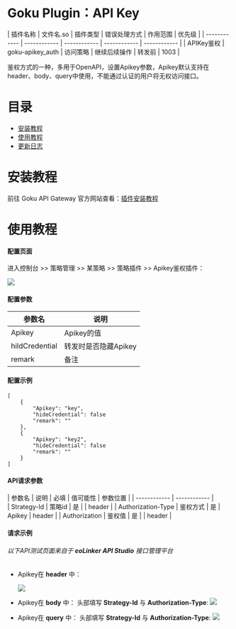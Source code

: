 # Goku Plugin：API Key

| 插件名称  | 文件名.so  |  插件类型  | 错误处理方式 | 作用范围 |  优先级  |
| ------------ | ------------ | ------------ | ------------ |   ------------ |
| APIKey鉴权  | goku-apikey_auth | 访问策略 | 继续后续操作 | 转发前  |  1003  |

鉴权方式的一种，多用于OpenAPI，设置Apikey参数，Apikey默认支持在header、body、query中使用，不能通过认证的用户将无权访问接口。

# 目录
- [安装教程](#安装教程 "安装教程")
- [使用教程](#使用教程 "使用教程")
- [更新日志](#更新日志 "更新日志")

# 安装教程
前往 Goku API Gateway 官方网站查看：[插件安装教程](url "https://help.eolinker.com/#/tutorial/?groupID=c-341&productID=19")

# 使用教程

#### 配置页面

进入控制台 >> 策略管理 >> 某策略 >> 策略插件 >> Apikey鉴权插件：

![](http://data.eolinker.com/course/U7UhASH318687437c2efcae19a6a1a8ac740c724f3b15b0)

#### 配置参数

| 参数名 | 说明   | 
| ------------ | ------------ |  
|  Apikey | Apikey的值 | 
| hildCredential  | 转发时是否隐藏Apikey |
| remark  | 备注 |

#### 配置示例

```
[
    {
        "Apikey": "key",
        "hideCredential": false
        "remark": ""
    },
    {
        "Apikey": "key2",
        "hideCredential": false
        "remark": ""
    }
]
```

#### API请求参数

| 参数名 | 说明  | 必填  |   值可能性   |  参数位置 |
| ------------ | ------------ |  
|  Strategy-Id | 策略id | 是 |   |  header  | 
|  Authorization-Type  | 鉴权方式 | 是 | Apikey  | header  |
| Authorization  |  鉴权值 |  是  |    | header |


#### 请求示例

###### 以下API测试页面来自于 **eoLinker API Studio** 接口管理平台

* Apikey在 **header** 中：

    ![](http://data.eolinker.com/course/V8i8viHdf6dc9648a19ec778ce5698af643cefa01d3fb2e)

* Apikey在 **body** 中：
头部填写 **Strategy-Id** 与 **Authorization-Type**:
![](http://data.eolinker.com/course/awEChej35aa995b7613f888ed9d0816cb3ff1eddd4cc3c2)

* Apikey在 **query** 中：
头部填写 **Strategy-Id** 与 **Authorization-Type**:
![](http://data.eolinker.com/course/M85um6g07177251dbdecd1593cc8b7306252e7c589f7653)
